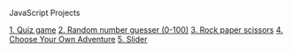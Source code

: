 JavaScript Projects

<a href="Quiz_game/">1. Quiz game</a>
<a href="Random Number Guesser/">2. Random number guesser (0-100)</a>
<a href="Rock Paper Scissors/">3. Rock paper scissors</a>
<a href="Choose Your Own Adventure">4. Choose Your Own Adventure</a>
<a href="Slider/">5. Slider</a>
